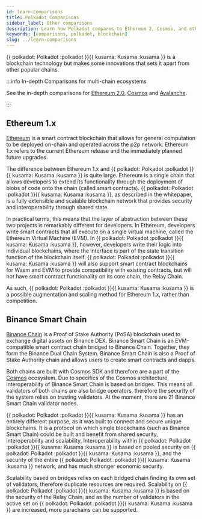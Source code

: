 ```yaml
---
id: learn-comparisons
title: Polkadot Comparisons
sidebar_label: Other comparisons
description: Learn how Polkadot compares to Ethereum 2, Cosmos, and other chains.
keywords: [comparisons, polkadot, blockchain]
slug: ../learn-comparisons
---
```


{{ polkadot: Polkadot :polkadot }}{{ kusama: Kusama :kusama }} is a blockchain technology but makes
some innovations that sets it apart from other popular chains.

:::info In-depth Comparisons for multi-chain ecosystems

See the in-depth comparisons for [Ethereum 2.0](./learn-comparison-ethereum-2.md),
[Cosmos](./learn-comparisons-cosmos.md) and [Avalanche](./learn-comparisons-avalanche.md).

:::

## Ethereum 1.x

[Ethereum](https://ethereum.org) is a smart contract blockchain that allows for general computation
to be deployed on-chain and operated across the p2p network. Ethereum 1.x refers to the current
Ethereum release and the immediately planned future upgrades.

The difference between Ethereum 1.x and
{{ polkadot: Polkadot :polkadot }}{{ kusama: Kusama :kusama }} is quite large. Ethereum is a single
chain that allows developers to extend its functionality through the deployment of blobs of code
onto the chain (called smart contracts).
{{ polkadot: Polkadot :polkadot }}{{ kusama: Kusama :kusama }}, as described in the whitepaper, is a
fully extensible and scalable blockchain network that provides security and interoperability through
shared state.

In practical terms, this means that the layer of abstraction between these two projects is
remarkably different for developers. In Ethereum, developers write smart contracts that all execute
on a single virtual machine, called the Ethereum Virtual Machine (EVM). In
{{ polkadot: Polkadot :polkadot }}{{ kusama: Kusama :kusama }}, however, developers write their
logic into individual blockchains, where the interface is part of the state transition function of
the blockchain itself. {{ polkadot: Polkadot :polkadot }}{{ kusama: Kusama :kusama }} will also
support smart contract blockchains for Wasm and EVM to provide compatibility with existing
contracts, but will not have smart contract functionality on its core chain, the Relay Chain.

As such, {{ polkadot: Polkadot :polkadot }}{{ kusama: Kusama :kusama }} is a possible augmentation
and scaling method for Ethereum 1.x, rather than competition.

## Binance Smart Chain

[Binance Chain](https://www.binance.com) is a Proof of Stake Authority (PoSA) blockchain used to
exchange digital assets on Binance DEX. Binance Smart Chain is an EVM-compatible smart contract
chain bridged to Binance Chain. Together, they form the Binance Dual Chain System. Binance Smart
Chain is also a Proof of Stake Authority chain and allows users to create smart contracts and dapps.

Both chains are built with Cosmos SDK and therefore are a part of the
[Cosmos](learn-comparisons-cosmos.md) ecosystem. Due to specifics of the Cosmos architecture,
interoperability of Binance Smart Chain is based on bridges. This means all validators of both
chains are also bridge operators, therefore the security of the system relies on trusting
validators. At the moment, there are 21 Binance Smart Chain validator nodes.

{{ polkadot: Polkadot :polkadot }}{{ kusama: Kusama :kusama }} has an entirely different purpose, as
it was built to connect and secure unique blockchains. It is a protocol on which single blockchains
(such as Binance Smart Chain) could be built and benefit from shared security, interoperability and
scalability. Interoperability within {{ polkadot: Polkadot :polkadot }}{{ kusama: Kusama :kusama }}
is based on pooled security on {{ polkadot: Polkadot :polkadot }}{{ kusama: Kusama :kusama }}, and
the security of the entire {{ polkadot: Polkadot :polkadot }}{{ kusama: Kusama :kusama }} network,
and has much stronger economic security.

Scalability based on bridges relies on each bridged chain finding its own set of validators,
therefore duplicate resources are required. Scalability on
{{ polkadot: Polkadot :polkadot }}{{ kusama: Kusama :kusama }} is based on the security of the Relay
Chain, and as the number of validators in the active set on
{{ polkadot: Polkadot :polkadot }}{{ kusama: Kusama :kusama }} are increased, more parachains can be
supported.

